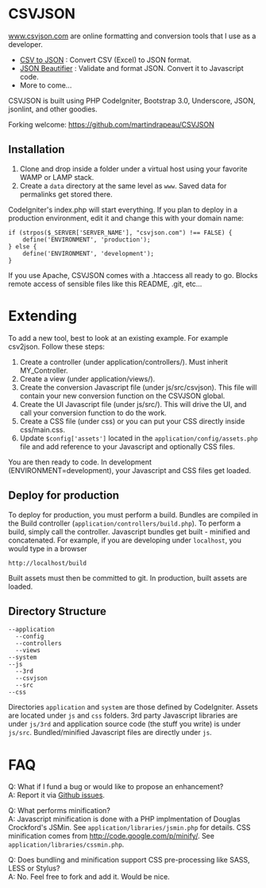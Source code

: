 CSVJSON
=======

www.csvjson.com are online formatting and conversion tools that I use as a developer.
- [CSV to JSON](http://www.csvjson.com/csv2json) : Convert CSV (Excel) to JSON format.
- [JSON Beautifier](http://www.csvjson.com/json_beautifier) : Validate and format JSON. Convert it to Javascript code.
- More to come...

CSVJSON is built using PHP CodeIgniter, Bootstrap 3.0, Underscore, JSON, jsonlint, and other goodies.

Forking welcome: https://github.com/martindrapeau/CSVJSON


Installation
------------

1.  Clone and drop inside a folder under a virtual host using your favorite WAMP or LAMP stack.
2.  Create a `data` directory at the same level as `www`. Saved data for permalinks get stored there.

CodeIgniter's index.php will start everything. If you plan to deploy in a production environment, edit it and change this with your domain name:
```
if (strpos($_SERVER['SERVER_NAME'], "csvjson.com") !== FALSE) {
	define('ENVIRONMENT', 'production');
} else {
	define('ENVIRONMENT', 'development');
}
```

If you use Apache, CSVJSON comes with a .htaccess all ready to go. Blocks remote access of sensible files like this README, .git, etc...


Extending
=========

To add a new tool, best to look at an existing example. For example csv2json. Follow these steps:

1.  Create a controller (under application/controllers/). Must inherit MY_Controller.
2.  Create a view (under application/views/).
3.  Create the conversion Javascript file (under js/src/csvjson). This file will contain your new conversion function on the CSVJSON global.
3.  Create the UI Javascript file (under js/src/). This will drive the UI, and call your conversion function to do the work.
4.  Create a CSS file (under css) or you can put your CSS directly inside css/main.css.
5.  Update `$config['assets']` located in the `application/config/assets.php` file and add reference to your Javascript and optionally CSS files.

You are then ready to code. In development (ENVIRONMENT=development), your Javascript and CSS files get loaded.


Deploy for production
---------------------

To deploy for production, you must perform a build. Bundles are compiled in the Build controller (`application/controllers/build.php`). To perform a build, simply call the controller. Javascript bundles get built - minified and concatenated. For example, if you are developing under `localhost`, you would type in a browser
```
http://localhost/build
```
Built assets must then be committed to git. In production, built assets are loaded.


Directory Structure
-------------------
```
--application
  --config
  --controllers
  --views
--system
--js
  --3rd
  --csvjson
  --src
--css
```
Directories `application` and `system` are those defined by CodeIgniter. Assets are located under `js` and `css` folders. 3rd party Javascript libraries are under `js/3rd` and application source code (the stuff you write) is under `js/src`. Bundled/minified Javascript files are directly under `js`.


FAQ
===

Q: What if I fund a bug or would like to propose an enhancement? <br/>
A: Report it via [Github issues](https://github.com/martindrapeau/CSVJSON/issues).

Q: What performs minification? <br/>
A: Javascript minification is done with a PHP implmentation of Douglas Crockford's JSMin. See `application/libraries/jsmin.php` for details. CSS minification comes from http://code.google.com/p/minify/. See `application/libraries/cssmin.php`.

Q: Does bundling and minification support CSS pre-processing like SASS, LESS or Stylus? <br/>
A: No. Feel free to fork and add it. Would be nice.

